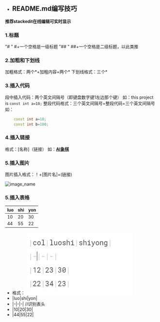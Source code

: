 
- ## README.md编写技巧
**推荐stackedit在线编辑可实时显示**
 ### **1.标题**
"# " #+一个空格是一级标题
"## " ##+一个空格是二级标题，以此类推
 ### **2.加粗和下划线**
加粗格式：两个*+加粗内容+两个*
下划线格式：三个*
 ### **3.插入代码**
段中插入代码：两个英文间隔号（即键盘数字键1左边那个键）
如：this project is `const int a=10;`
整段代码格式：三个英文间隔号+整段代码+三个英文间隔号
如：
```C++
	const int a=10;
	const int b=100;
```
 ### **4.插入链接**
 格式：[名称]（链接）
 如：**[AI象棋](https://github.com/luoshiyong/AIChess)**
  ### **5.插入图片**
  图片插入格式：！+[图片名]+(链接)
   
  ![image_name](https://github.com/luoshiyong/LsyChess/blob/master/pic/2.PNG)
  
  ### **5.插入表格**
  |luo|shi|yon|
  |-|-|-|
  |10|20|30|
  |44|55|22|
  - 格式：![image](https://github.com/luoshiyong/CSinterview/blob/master/image/md.PNG)
 -  |luo|shi|yon|
 -  |-|-|-|             //识别表头
  - |10|20|30|
  - |44|55|22|
 
